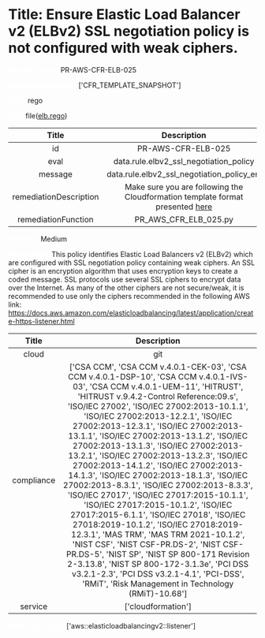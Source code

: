 



# Title: Ensure Elastic Load Balancer v2 (ELBv2) SSL negotiation policy is not configured with weak ciphers.


***<font color="white">Master Test Id:</font>*** PR-AWS-CFR-ELB-025

***<font color="white">Master Snapshot Id:</font>*** ['CFR_TEMPLATE_SNAPSHOT']

***<font color="white">type:</font>*** rego

***<font color="white">rule:</font>*** file([elb.rego])  
  
  
  
  

|Title|Description|
| :---: | :---: |
|id|PR-AWS-CFR-ELB-025|
|eval|data.rule.elbv2_ssl_negotiation_policy|
|message|data.rule.elbv2_ssl_negotiation_policy_err|
|remediationDescription|Make sure you are following the Cloudformation template format presented <a href='https://docs.aws.amazon.com/AWSCloudFormation/latest/UserGuide/aws-resource-elasticloadbalancingv2-listener.html#aws-resource-elasticloadbalancingv2-listener-syntax' target='_blank'>here</a>|
|remediationFunction|PR_AWS_CFR_ELB_025.py|


***<font color="white">Severity:</font>*** Medium

***<font color="white">Description:</font>*** This policy identifies Elastic Load Balancers v2 (ELBv2) which are configured with SSL negotiation policy containing weak ciphers. An SSL cipher is an encryption algorithm that uses encryption keys to create a coded message. SSL protocols use several SSL ciphers to encrypt data over the Internet. As many of the other ciphers are not secure/weak, it is recommended to use only the ciphers recommended in the following AWS link: https://docs.aws.amazon.com/elasticloadbalancing/latest/application/create-https-listener.html  
  
  

|Title|Description|
| :---: | :---: |
|cloud|git|
|compliance|['CSA CCM', 'CSA CCM v.4.0.1-CEK-03', 'CSA CCM v.4.0.1-DSP-10', 'CSA CCM v.4.0.1-IVS-03', 'CSA CCM v.4.0.1-UEM-11', 'HITRUST', 'HITRUST v.9.4.2-Control Reference:09.s', 'ISO/IEC 27002', 'ISO/IEC 27002:2013-10.1.1', 'ISO/IEC 27002:2013-12.2.1', 'ISO/IEC 27002:2013-12.3.1', 'ISO/IEC 27002:2013-13.1.1', 'ISO/IEC 27002:2013-13.1.2', 'ISO/IEC 27002:2013-13.1.3', 'ISO/IEC 27002:2013-13.2.1', 'ISO/IEC 27002:2013-13.2.3', 'ISO/IEC 27002:2013-14.1.2', 'ISO/IEC 27002:2013-14.1.3', 'ISO/IEC 27002:2013-18.1.3', 'ISO/IEC 27002:2013-8.3.1', 'ISO/IEC 27002:2013-8.3.3', 'ISO/IEC 27017', 'ISO/IEC 27017:2015-10.1.1', 'ISO/IEC 27017:2015-10.1.2', 'ISO/IEC 27017:2015-6.1.1', 'ISO/IEC 27018', 'ISO/IEC 27018:2019-10.1.2', 'ISO/IEC 27018:2019-12.3.1', 'MAS TRM', 'MAS TRM 2021-10.1.2', 'NIST CSF', 'NIST CSF-PR.DS-2', 'NIST CSF-PR.DS-5', 'NIST SP', 'NIST SP 800-171 Revision 2-3.13.8', 'NIST SP 800-172-3.1.3e', 'PCI DSS v3.2.1-2.3', 'PCI DSS v3.2.1-4.1', 'PCI-DSS', 'RMiT', 'Risk Management in Technology (RMiT)-10.68']|
|service|['cloudformation']|


***<font color="white">Resource Types:</font>*** ['aws::elasticloadbalancingv2::listener']


[elb.rego]: https://github.com/prancer-io/prancer-compliance-test/tree/master/aws/iac/elb.rego
